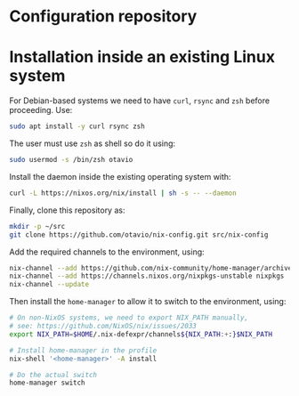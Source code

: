 Configuration repository
=

Installation inside an existing Linux system
===

For Debian-based systems we need to have `curl`, `rsync` and `zsh` before proceeding. Use:
```sh
sudo apt install -y curl rsync zsh
```

The user must use `zsh` as shell so do it using:
```sh
sudo usermod -s /bin/zsh otavio
```

Install the daemon inside the existing operating system with:
```sh
curl -L https://nixos.org/nix/install | sh -s -- --daemon
```

Finally, clone this repository as:
```sh
mkdir -p ~/src
git clone https://github.com/otavio/nix-config.git src/nix-config
```

Add the required channels to the environment, using:
```sh
nix-channel --add https://github.com/nix-community/home-manager/archive/master.tar.gz home-manager
nix-channel --add https://channels.nixos.org/nixpkgs-unstable nixpkgs
nix-channel --update
```

Then install the `home-manager` to allow it to switch to the environment, using:
```sh
# On non-NixOS systems, we need to export NIX_PATH manually,
# see: https://github.com/NixOS/nix/issues/2033
export NIX_PATH=$HOME/.nix-defexpr/channels${NIX_PATH:+:}$NIX_PATH

# Install home-manager in the profile
nix-shell '<home-manager>' -A install

# Do the actual switch
home-manager switch
```
